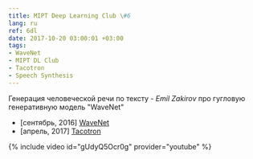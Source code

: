 ```yaml
---
title: MIPT Deep Learning Club \#6
lang: ru
ref: 6dl
date: 2017-10-20 03:00:01 +03:00
tags:
- WaveNet
- MIPT DL Club
- Tacotron
- Speech Synthesis
---
```


Генерация человеческой речи по тексту - _Emil Zakirov_ про гугловую генеративную модель "WaveNet"

- [сентябрь, 2016] [WaveNet](https://deepmind.com/blog/wavenet-generative-model-raw-audio/)
- [апрель, 2017] [Tacotron](https://arxiv.org/pdf/1703.10135.pdf)

{% include video id="gUdyQ5Ocr0g" provider="youtube" %}
